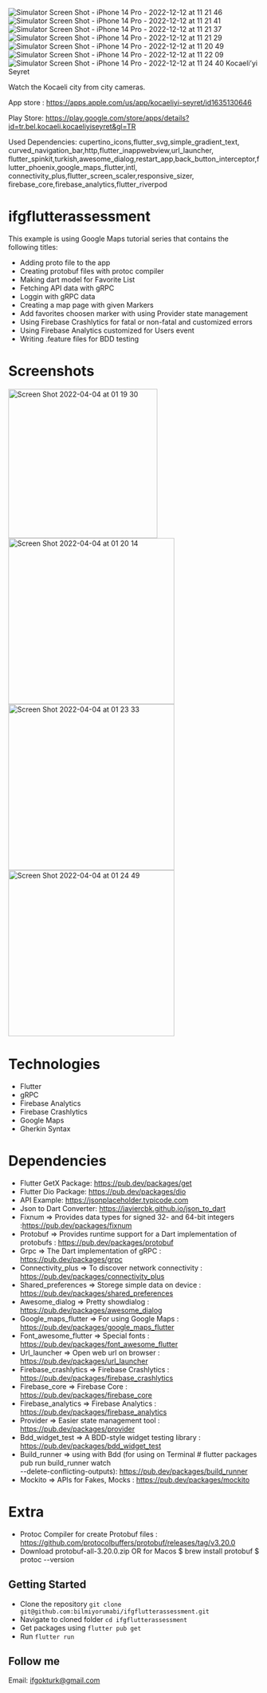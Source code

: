 ![Simulator Screen Shot - iPhone 14 Pro - 2022-12-12 at 11 21 46]()
![Simulator Screen Shot - iPhone 14 Pro - 2022-12-12 at 11 21 41]()
![Simulator Screen Shot - iPhone 14 Pro - 2022-12-12 at 11 21 37](https://github.com/ifgokturk/KocaeliyiSeyret/assets/102929252/e036382d-ec72-4cf3-9790-a672e526f203)
![Simulator Screen Shot - iPhone 14 Pro - 2022-12-12 at 11 21 29](https://github.com/ifgokturk/KocaeliyiSeyret/assets/102929252/d77561ca-7fd2-43c3-a3a8-5e2923d9e36f)
![Simulator Screen Shot - iPhone 14 Pro - 2022-12-12 at 11 20 49](https://github.com/ifgokturk/KocaeliyiSeyret/assets/102929252/2f9471e8-0878-4662-b393-b62af1c66433)
![Simulator Screen Shot - iPhone 14 Pro - 2022-12-12 at 11 22 09](https://github.com/ifgokturk/KocaeliyiSeyret/assets/102929252/e2531a3f-c801-42ed-be90-36c68f970e02)
![Simulator Screen Shot - iPhone 14 Pro - 2022-12-12 at 11 24 40](h)
Kocaeli’yi Seyret

Watch the Kocaeli city from city cameras.

App store : https://apps.apple.com/us/app/kocaeliyi-seyret/id1635130646

Play Store: https://play.google.com/store/apps/details?id=tr.bel.kocaeli.kocaeliyiseyret&gl=TR

Used Dependencies: 
cupertino_icons,flutter_svg,simple_gradient_text,
curved_navigation_bar,http,flutter_inappwebview,url_launcher,
flutter_spinkit,turkish,awesome_dialog,restart_app,back_button_interceptor,flutter_phoenix,google_maps_flutter,intl,
connectivity_plus,flutter_screen_scaler,responsive_sizer,
firebase_core,firebase_analytics,flutter_riverpod


# ifgflutterassessment


This example is using Google Maps  tutorial series that contains the following titles:

- Adding proto file  to the app
- Creating protobuf files with protoc compiler
- Making dart model for Favorite List
- Fetching API data with gRPC
- Loggin with gRPC data
- Creating a  map page with given Markers
- Add favorites choosen marker with using Provider state management
- Using Firebase Crashlytics  for fatal or non-fatal and customized errors
- Using Firebase Analytics  customized for Users event
- Writing .feature files for BDD testing

# Screenshots
<img width="299" alt="Screen Shot 2022-04-04 at 01 19 30" src="https://github.com/ifgokturk/KocaeliyiSeyret/assets/102929252/7991bc09-2655-4cb5-87e3-e45cf956cf66">
<img width="333" alt="Screen Shot 2022-04-04 at 01 20 14" src="https://github-production-user-asset-6210df.s3.amazonaws.com/102929252/266867449-e2531a3f-c801-42ed-be90-36c68f970e02.png">
<img width="333" alt="Screen Shot 2022-04-04 at 01 23 33" src="https://github.com/ifgokturk/KocaeliyiSeyret/assets/102929252/9fbdd101-74a7-420a-839b-64a9c38673a4">
<img width="333" alt="Screen Shot 2022-04-04 at 01 24 49" src="https://github.com/ifgokturk/KocaeliyiSeyret/assets/102929252/1d6021d0-d2c4-4840-8783-7fe84c94b3bf">

# Technologies
- Flutter
- gRPC
- Firebase Analytics
- Firebase Crashlytics
- Google Maps
- Gherkin Syntax



# Dependencies
- Flutter GetX Package: https://pub.dev/packages/get
- Flutter Dio Package: https://pub.dev/packages/dio
- API Example:  https://jsonplaceholder.typicode.com
- Json to Dart Converter:  https://javiercbk.github.io/json_to_dart
- Fixnum => Provides data types for signed 32- and 64-bit integers :https://pub.dev/packages/fixnum
- Protobuf => Provides runtime support for a Dart implementation of protobufs : https://pub.dev/packages/protobuf
- Grpc => The Dart implementation of gRPC : https://pub.dev/packages/grpc
- Connectivity_plus => To discover network connectivity : https://pub.dev/packages/connectivity_plus
- Shared_preferences => Storege simple data on device : https://pub.dev/packages/shared_preferences
- Awesome_dialog =>  Pretty showdialog  : https://pub.dev/packages/awesome_dialog
- Google_maps_flutter => For using Google Maps : https://pub.dev/packages/google_maps_flutter
- Font_awesome_flutter => Special fonts : https://pub.dev/packages/font_awesome_flutter
- Url_launcher => Open web url on browser : https://pub.dev/packages/url_launcher
- Firebase_crashlytics => Firebase Crashlytics : https://pub.dev/packages/firebase_crashlytics
- Firebase_core => Firebase Core : https://pub.dev/packages/firebase_core
- Firebase_analytics => Firebase Analytics : https://pub.dev/packages/firebase_analytics
- Provider => Easier state management tool : https://pub.dev/packages/provider
- Bdd_widget_test => A BDD-style widget testing library : https://pub.dev/packages/bdd_widget_test
- Build_runner => using with Bdd (for using on Terminal # flutter packages pub run build_runner watch        
                --delete-conflicting-outputs): https://pub.dev/packages/build_runner  
- Mockito => APIs for Fakes, Mocks : https://pub.dev/packages/mockito

# Extra 
- Protoc Compiler for create Protobuf files :  https://github.com/protocolbuffers/protobuf/releases/tag/v3.20.0
- Download protobuf-all-3.20.0.zip 
   OR for Macos
$ brew install protobuf
$ protoc --version


## Getting Started

- Clone the repository `git clone git@github.com:bilmiyorumabi/ifgflutterassessment.git`
- Navigate to cloned folder `cd ifgflutterassessment`
- Get packages using `flutter pub get`
- Run `flutter run`

## Follow me

Email: ifgokturk@gmail.com


